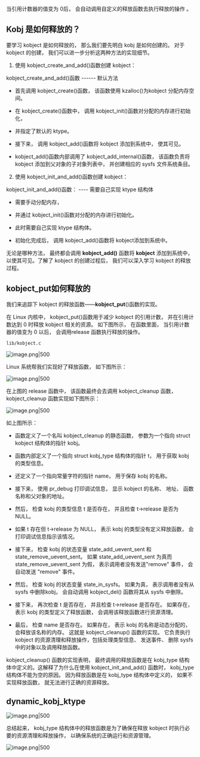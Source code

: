 当引用计数器的值变为 0后， 会自动调用自定义的释放函数去执行释放的操作 。

## Kobj 是如何释放的？

要学习 kobject 是如何释放的， 那么我们要先明白 kobj 是如何创建的。 对于 kobject 的创建， 我们可以进一步分析这两种方法的实现细节。

1. 使用 kobject_create_and_add()函数创建 kobject：
    

kobject_create_and_add()函数 ------ 默认方法

- 首先调用 kobject_create()函数， 该函数使用 kzalloc()为kobject 分配内存空间。
    
- 在 kobject_create()函数中， 调用 kobject_init()函数对分配的内存进行初始化，
    
- 并指定了默认的 ktype。
    
- 接下来， 调用 kobject_add()函数将 kobject 添加到系统中， 使其可见。
    
- kobject_add()函数内部调用了 kobject_add_internal()函数， 该函数负责将 kobject 添加到父对象的子对象列表中， 并创建相应的 sysfs 文件系统条目。
    

2. 使用 kobject_init_and_add()函数创建 kobject：
    

kobject_init_and_add()函数： ---- 需要自己实现 ktype 结构体

- 需要手动分配内存，
    
- 并通过 kobject_init()函数对分配的内存进行初始化。
    
- 此时需要自己实现 ktype 结构体。
    
- 初始化完成后， 调用 kobject_add()函数将 kobject添加到系统中。
    

  

无论是哪种方法， 最终都会调用 **kobject_add()** 函数将 **kobject** 添加到系统中， 以使其可见。了解了 kobject 的创建过程后， 我们可以深入学习 kobject 的释放过程。

  

  

  

## kobject_put如何释放的

  

我们来追踪下 kobject 的释放函数——**kobject_put**()函数的实现。

  

在 Linux 内核中， kobject_put()函数用于减少 kobject 的引用计数， 并在引用计数达到 0 时释放 kobject 相关的资源。 如下图所示， 在函数里面， 当引用计数器的值变为 0 以后， 会调用release 函数执行释放的操作。

`lib/kobject.c`

![image.png|500](https://my-obsidian-image.oss-cn-guangzhou.aliyuncs.com/2025/06/c188785b2a0483d6af8b5904c6058711.png)


Linux 系统帮我们实现好了释放函数， 如下图所示：

![image.png|500](https://my-obsidian-image.oss-cn-guangzhou.aliyuncs.com/2025/06/74e890c2cc6b4a729fed5863c65df116.png)


在上图的 release 函数中， 该函数最终会去调用 kobject_cleanup 函数， kobject_cleanup 函数实现如下图所示：

![image.png|500](https://my-obsidian-image.oss-cn-guangzhou.aliyuncs.com/2025/06/66a624cbcea0de57bd519410f4ca3dff.png)


如上图所示：

- 函数定义了一个名叫 kobject_cleanup 的静态函数， 参数为一个指向 struct kobject 结构体的指针 kobj。
    
- 函数内部定义了一个指向 struct kobj_type 结构体的指针 t， 用于获取 kobj 的类型信息。
    
- 还定义了一个指向常量字符的指针 name， 用于保存 kobj 的名称。
    
- 接下来， 使用 pr_debug 打印调试信息， 显示 kobject 的名称、 地址、 函数名称和父对象的地址。
    
- 然后， 检查 kobj 的类型信息 t 是否存在， 并且检查 t->release 是否为 NULL。
    
- 如果 t 存在但 t->release 为 NULL， 表示 kobj 的类型没有定义释放函数， 会打印调试信息指示该情况。
    
- 接下来， 检查 kobj 的状态变量 state_add_uevent_sent 和 state_remove_uevent_sent。 如果 state_add_uevent_sent 为真而 state_remove_uevent_sent 为假， 表示调用者没有发送"remove" 事件， 会自动发送 "remove" 事件。
    
- 然后， 检查 kobj 的状态变量 state_in_sysfs。 如果为真， 表示调用者没有从 sysfs 中删除kobj， 会自动调用 kobject_del() 函数将其从 sysfs 中删除。
    
- 接下来， 再次检查 t 是否存在， 并且检查 t->release 是否存在。 如果存在， 表示 kobj 的类型定义了释放函数， 会调用该释放函数进行资源清理。
    
- 最后， 检查 name 是否存在。 如果存在， 表示 kobj 的名称是动态分配的， 会释放该名称的内存。 这就是 kobject_cleanup() 函数的实现。 它负责执行 kobject 的资源清理和释放操作，包括处理类型信息、 发送事件、 删除 sysfs 中的对象以及调用释放函数。
    

kobject_cleanup() 函数的实现表明， 最终调用的释放函数是在 kobj_type 结构体中定义的。这解释了为什么在使用 kobject_init_and_add() 函数时， kobj_type 结构体不能为空的原因。 因为释放函数是在 kobj_type 结构体中定义的， 如果不实现释放函数， 就无法进行正确的资源释放。

  

## dynamic_kobj_ktype

![image.png|500](https://my-obsidian-image.oss-cn-guangzhou.aliyuncs.com/2025/06/d0b62df884e572582f76a59ca4a78ec5.png)


总结起来， kobj_type 结构体中的释放函数是为了确保在释放 kobject 时执行必要的资源清理和释放操作， 以确保系统的正确运行和资源管理。

![image.png|500](https://my-obsidian-image.oss-cn-guangzhou.aliyuncs.com/2025/06/cbfa3a78b6123b16a4cf5726760aec01.png)
